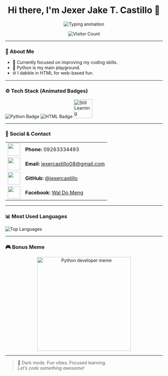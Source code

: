 
<!-- Profile README for Jexer Castillo -->

<h1 align="center">Hi there, I'm Jexer Jake T. Castillo 👋</h1>

<p align="center">
  <img src="https://readme-typing-svg.herokuapp.com?font=Fira+Code&size=22&pause=1000&color=00FFDD&center=true&vCenter=true&width=435&lines=Never+rest+at+the+middle.;Student+%7C+Learning+Python+%26+HTML;Let's+code+something+awesome!" alt="Typing animation" />
</p>

<p align="center">
  <img src="https://komarev.com/ghpvc/?username=jexercastillo&label=Visitors&color=0e75b6&style=flat" alt="Visitor Count" />
</p>

---

### 🧠 About Me

- 🔭 Currently focused on improving my coding skills.
- 🐍 Python is my main playground.
- 🌐 I dabble in HTML for web-based fun.

---

### ⚙️ Tech Stack (Animated Badges)

<p align="left">
  <img src="https://img.shields.io/badge/Python-FFD43B?style=for-the-badge&logo=python&logoColor=blue" alt="Python Badge" />
  <img src="https://img.shields.io/badge/HTML5-E34F26?style=for-the-badge&logo=html5&logoColor=white" alt="HTML Badge" />
  <img src="https://media.giphy.com/media/XAxylRMCdpbEWUAvr8/giphy.gif" width="60" title="Still Learning" />
</p>

---

### 👤 Social & Contact

<table>
  <tr>
    <td><img src="https://media.giphy.com/media/26u4cq5z4a5WwdkVW/giphy.gif" width="40"></td>
    <td><strong>Phone:</strong> 09263334493</td>
  </tr>
  <tr>
    <td><img src="https://media.giphy.com/media/3o7aD2saalBwwftBIY/giphy.gif" width="40"></td>
    <td><strong>Email:</strong> <a href="mailto:jexercastillo08@gmail.com">jexercastillo08@gmail.com</a></td>
  </tr>
  <tr>
    <td><img src="https://media.giphy.com/media/QsV3TP1RnwLfqX9VCE/giphy.gif" width="40"></td>
    <td><strong>GitHub:</strong> <a href="https://github.com/jexercastillo">@jexercastillo</a></td>
  </tr>
  <tr>
    <td><img src="https://media.giphy.com/media/8rFvM1nR56kSx0XlVx/giphy.gif" width="40"></td>
    <td><strong>Facebook:</strong> <a href="https://www.facebook.com/WalDoMeng">Wal Do Meng</a></td>
  </tr>
</table>

---

### 📊 Most Used Languages

<p align="left">
  <img src="https://github-readme-stats.vercel.app/api/top-langs/?username=jexercastillo&layout=compact&theme=dark&hide_border=true" alt="Top Languages" />
</p>

---

### 🎮 Bonus Meme

<p align="center">
  <img src="https://i.imgflip.com/65efzo.jpg" title="Python developer meme" width="300"/>
</p>

---

> 🖤 Dark mode. Fun vibes. Focused learning.  
> _Let’s code something awesome!_
